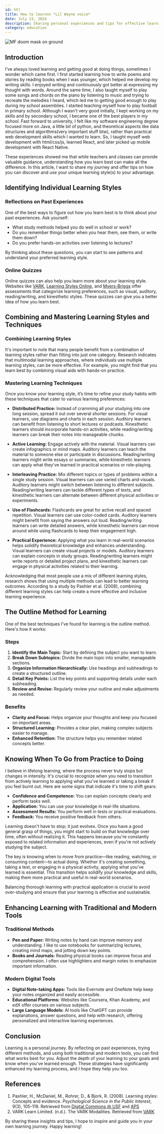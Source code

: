 ```yaml
---
id: htl
title: How to learnnn *Lil Wayne voice*
date: July 23, 2024  
description: Sharing personal experiences and tips for effective learning.  
category: education  
---
```

![MF doom mask on ground](https://images.unsplash.com/photo-1599081595476-75608b796d52?w=840&h=500&fit=crop&q=80)

## Introduction

I’ve always loved learning and getting good at doing things, sometimes I wonder which came first. I first started learning how to write poems and stories by reading books when I was younger, which helped me develop my writing skills. I enjoyed writing and continuously got better at expressing my thought with words. Around the same time, I also taught myself to play some songs and chords on the piano by listening to music and trying to recreate the melodies I heard, which led me to getting good enough to play during my school assemblies. I started teaching myself how to play football in primary school. Although I wasn't very good initially, I kept working on my skills and by secondary school, I became one of the best players in my school. Fast forward to university, I felt like my software engineering degree focused more on Java, a little bit of python, and theoretical aspects like data structures and algorithms(very important stuff btw), rather than practical web development skills which I wanted to learn. So, I taught myself web development with html/css/js, learned React, and later picked up mobile development with React Native.

These experiences showed me that while teachers and classes can provide valuable guidance, understanding how you learn best can make all the difference. In this article, I want to share my journey and offer tips on how you can discover and use your unique learning style(s) to your advantage.

## Identifying Individual Learning Styles

### Reflections on Past Experiences

One of the best ways to figure out how you learn best is to think about your past experiences. Ask yourself:

- What study methods helped you do well in school or work?
- Do you remember things better when you hear them, see them, or write them down?
- Do you prefer hands-on activities over listening to lectures?

By thinking about these questions, you can start to see patterns and understand your preferred learning style.

### Online Quizzes

Online quizzes can also help you learn more about your learning style. Websites like [VARK](https://vark-learn.com/the-vark-modalities/), [Learning Styles Online](https://www.learning-styles-online.com/), and [Myers-Briggs](https://www.myersbriggs.org/) offer assessments that categorize learning preferences, such as visual, auditory, reading/writing, and kinesthetic styles. These quizzes can give you a better idea of how you learn best.


## Combining and Mastering Learning Styles and Techniques

### Combining Learning Styles

It's important to note that many people benefit from a combination of learning styles rather than fitting into just one category. Research indicates that multimodal learning approaches, where individuals use multiple learning styles, can be more effective. For example, you might find that you learn best by combining visual aids with hands-on practice.

### Mastering Learning Techniques

Once you know your learning style, it’s time to refine your study habits with these techniques that cater to various learning preferences:

- **Distributed Practice:** Instead of cramming all your studying into one long session, spread it out over several shorter sessions. For visual learners, use diagrams and charts in each session. Auditory learners can benefit from listening to short lectures or podcasts. Kinesthetic learners should incorporate hands-on activities, while reading/writing learners can break their notes into manageable chunks.

- **Active Learning:** Engage actively with the material. Visual learners can create infographics or mind maps. Auditory learners can teach the material to someone else or participate in discussions. Reading/writing learners might write essays or summaries, while kinesthetic learners can apply what they’ve learned in practical scenarios or role-playing.

- **Interleaving Practice:** Mix different topics or types of problems within a single study session. Visual learners can use varied charts and visuals. Auditory learners might switch between listening to different subjects. Reading/writing learners can tackle different types of texts, and kinesthetic learners can alternate between different physical activities or experiments.

- **Use of Flashcards:** Flashcards are great for active recall and spaced repetition. Visual learners can use color-coded cards. Auditory learners might benefit from saying the answers out loud. Reading/writing learners can write detailed answers, while kinesthetic learners can move around while using flashcards to keep their engagement high.

- **Practical Experience:** Applying what you learn in real-world scenarios helps solidify theoretical knowledge and enhances understanding. Visual learners can create visual projects or models. Auditory learners can explain concepts in study groups. Reading/writing learners might write reports or detailed project plans, and kinesthetic learners can engage in physical activities related to their learning.

Acknowledging that most people use a mix of different learning styles, research shows that using multiple methods can lead to better learning outcomes. According to a study by Pashler et al. (2008), combining different learning styles can help create a more effective and inclusive learning experience.

## The Outline Method for Learning

One of the best techniques I've found for learning is the outline method. Here's how it works:

### Steps

1. **Identify the Main Topic:** Start by defining the subject you want to learn.
2. **Break Down Subtopics:** Divide the main topic into smaller, manageable sections.
3. **Organize Information Hierarchically:** Use headings and subheadings to create a structured outline.
4. **Detail Key Points:** List the key points and supporting details under each subheading.
5. **Review and Revise:** Regularly review your outline and make adjustments as needed.

### Benefits

- **Clarity and Focus:** Helps organize your thoughts and keep you focused on important areas.
- **Structured Learning:** Provides a clear plan, making complex subjects easier to manage.
- **Enhanced Retention:** The structure helps you remember related concepts better.

## Knowing When To Go from Practice to Doing

I believe in lifelong learning, where the process never truly stops but changes in intensity. It's crucial to recognize when you need to transition from actively learning to applying what you've learned or taking a break if you feel burnt out. Here are some signs that indicate it's time to shift gears:

- **Confidence and Competence:** You can explain concepts clearly and perform tasks well.
- **Application:** You can use your knowledge in real-life situations.
- **Assessment Results:** You perform well in tests or practical evaluations.
- **Feedback:** You receive positive feedback from others.

Learning doesn't have to stop; it just evolves. Once you have a good general grasp of things, you might start to build on that knowledge over time, often without realizing it. This happens because you're constantly exposed to related information and experiences, even if you're not actively studying the subject.

The key is knowing when to move from practice—like reading, watching, or consuming content—to actual doing. Whether it's creating something, taking a test, or engaging in a physical activity, applying what you've learned is essential. This transition helps solidify your knowledge and skills, making them more practical and useful in real-world scenarios.

Balancing thorough learning with practical application is crucial to avoid over-studying and ensure that your learning is effective and sustainable.

## Enhancing Learning with Traditional and Modern Tools

### Traditional Methods

- **Pen and Paper:** Writing notes by hand can improve memory and understanding. I like to use notebooks for summarizing lectures, creating mind maps, and jotting down key points.
- **Books and Journals:** Reading physical books can improve focus and comprehension. I often use highlighters and margin notes to emphasize important information.

### Modern Digital Tools

- **Digital Note-taking Apps:** Tools like Evernote and OneNote help keep your notes organized and easily accessible.
- **Educational Platforms:** Websites like Coursera, Khan Academy, and edX offer courses on various subjects.
- **Large Language Models:** AI tools like ChatGPT can provide explanations, answer questions, and help with research, offering personalized and interactive learning experiences.

## Conclusion

Learning is a personal journey. By reflecting on past experiences, trying different methods, and using both traditional and modern tools, you can find what works best for you. Adjust the depth of your learning to your goals and know when you've learned enough. These strategies have significantly enhanced my learning process, and I hope they help you too.

## References

1. Pashler, H., McDaniel, M., Rohrer, D., & Bjork, R. (2008). Learning styles: Concepts and evidence. *Psychological Science in the Public Interest*, 9(3), 105-119. Retrieved from [Digital Commons @ USF](https://digitalcommons.usf.edu/psy_facpub/1765) and [APS](https://www.psychologicalscience.org/journals/psi/pspi_9_3.pdf)
2. VARK Learn Limited. (n.d.). The VARK Modalities. Retrieved from [VARK](https://vark-learn.com/the-vark-modalities/)

By sharing these insights and tips, I hope to inspire and guide you in your own learning journey. Happy learning!